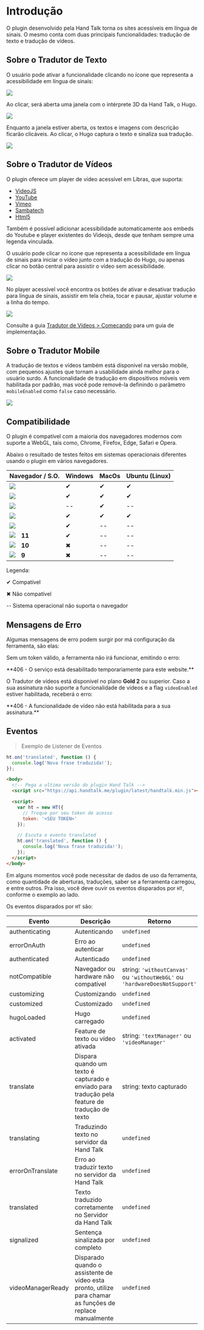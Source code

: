# Introdução

O plugin desenvolvido pela Hand Talk torna os sites acessíveis em língua de sinais. O mesmo conta com duas principais funcionalidades: tradução de texto e tradução de vídeos.


## Sobre o Tradutor de Texto

O usuário pode ativar a funcionalidade clicando no ícone que representa a acessibilidade em língua de sinais:

![](images/screenshoots/tradutor-de-sites.png)

Ao clicar, será aberta uma janela com o intérprete 3D da Hand Talk, o Hugo.
  
![](images/screenshoots/tradutor-de-sites-2.png)

Enquanto a janela estiver aberta, os textos e imagens com descrição ficarão clicáveis. Ao clicar, o Hugo captura o texto e sinaliza sua tradução.

![](images/screenshoots/tradutor-de-sites-3.png)

## Sobre o Tradutor de Vídeos

O plugin oferece um player de vídeo acessível em Libras, que suporta:

- [VideoJS](https://videojs.com)
- [YouTube](https://www.youtube.com/)
- [Vimeo](https://vimeo.com/pt-br/)
- [Sambatech](https://www.sambatech.com.br/)
- [Html5](https://www.w3schools.com/htmL/html5_video.asp)

Também é possível adicionar acessibilidade automaticamente aos embeds do Youtube e player existentes do Videojs, desde que tenham sempre uma legenda vinculada.

O usuário pode clicar no ícone que representa a acessibilidade em língua de sinais para iniciar o vídeo junto com a tradução do Hugo, ou apenas clicar no botão central para assistir o vídeo sem acessibilidade.

![](images/screenshoots/tradutor-de-videos.png)

No player acessível você encontra os botões de ativar e desativar tradução para língua de sinais, assistir em tela cheia, tocar e pausar, ajustar volume e a linha do tempo.

![](images/screenshoots/tradutor-de-videos-2.png)

Consulte a guia [Tradutor de Vídeos > Começando](index.html?html#come-ando14) para um guia de implementação.

## Sobre o Tradutor Mobile

A tradução de textos e vídeos também está disponivel na versão mobile, com pequenos ajustes que tornam a usabilidade ainda melhor para o usuário surdo.
A funcionalidade de tradução em dispositivos móveis vem habilitada por padrão, mas você pode removê-la definindo o parâmetro `mobileEnabled` como `false` caso necessário.

![](images/screenshoots/tradutor-mobile.jpg)

## Compatibilidade

O plugin é compatível com a maioria dos navegadores modernos com suporte a WebGL, tais como, Chrome, Firefox, Edge, Safari e Opera.

Abaixo o resultado de testes feitos em sistemas operacionais diferentes usando o plugin em vários navegadores.

| Navegador / S.O.     | Windows | MacOs | Ubuntu (Linux) |
| -------------------- | ------- | ----- | -------------- |
|![](images/icons/chrome.png)    | ✔       | ✔     | ✔             |
|![](images/icons/firefox.png)    | ✔       | ✔     | ✔             |
|![](images/icons/opera.png)    | --      | ✔     | --             |
|![](images/icons/safari.png)   | ✔       | ✔     | ✔             |
|![](images/icons/edge.png)   | ✔       | --    | --             |
|![](images/icons/internet-explorer.png)<span style="margin-left: 15px;">**11**</span>   | ✔       | --    | --             |
|![](images/icons/internet-explorer.png)<span style="margin-left: 15px;">**10**</span>   | ✖       | --    | --             |
|![](images/icons/internet-explorer.png)<span style="margin-left: 15px;">**9**</span>  | ✖       | --    | --             |
  
Legenda:

✔ Compatível

✖ Não compatível

-- Sistema operacional não suporta o navegador

## Mensagens de Erro

Algumas mensagens de erro podem surgir por má configuração da ferramenta, são elas:

Sem um token válido, a ferramenta não irá funcionar, emitindo o erro:

<aside class="warning">
**406 - O serviço está desabilitado temporariamente para este website.**
</aside>

O Tradutor de vídeos está disponível no plano **Gold 2** ou superior. Caso a sua assinatura não suporte a funcionalidade de vídeos e a flag `videoEnabled` estiver habilitada, receberá o erro:

<aside class="warning">
**406 - A funcionalidade de vídeo não está habilitada para a sua assinatura.**
</aside>

## Eventos

> Exemplo de Listener de Eventos

```javascript
ht.on('translated', function () {
  console.log('Nova frase traduzida!');
});
```

```html
<body>
  <!-- Pega a ultima versão do plugin Hand Talk -->
  <script src="https://api.handtalk.me/plugin/latest/handtalk.min.js"></script>

  <script>
    var ht = new HT({
      // Troque por seu token de acesso
      token: '<SEU TOKEN>'
    });

    // Escuta o evento translated
    ht.on('translated', function () {
      console.log('Nova frase traduzida!');
    });
  </script>
</body>
```

Em alguns momentos você pode necessitar de dados de uso da ferramenta, como quantidade de aberturas, traduções, saber se a ferramenta carregou, e entre outros.
Pra isso, você deve ouvir os eventos disparados por `HT`, conforme o exemplo ao lado.

Os eventos disparados por `HT` são:

| Evento | Descrição | Retorno |
|---|---|---|
| authenticating | Autenticando | ```undefined``` |
| errorOnAuth | Erro ao autenticar | ```undefined``` |
| authenticated | Autenticado | ```undefined``` |
| notCompatible | Navegador ou hardware não compatível | string: ```'withoutCanvas'``` ou ```'withoutWebGL'``` ou ```'hardwareDoesNotSupport'``` |
| customizing | Customizando | ```undefined``` |
| customized | Customizado | ```undefined``` |
| hugoLoaded | Hugo carregado | ```undefined``` |
| activated | Feature de texto ou vídeo ativada | string: ```'textManager'``` ou ```'videoManager'``` |
| translate | Dispara quando um texto é capturado e enviado para tradução pela feature de tradução de texto | string: texto capturado |
| translating | Traduzindo texto no servidor da Hand Talk | ```undefined``` |
| errorOnTranslate | Erro ao traduzir texto no servidor da Hand Talk | ```undefined``` |
| translated | Texto traduzido corretamente no Servidor da Hand Talk | ```undefined``` |
| signalized | Sentença sinalizada por completo | ```undefined``` |
| videoManagerReady | Disparado quando o assistente de vídeo esta pronto, utilize para chamar as funções de replace manualmente | ```undefined``` |
